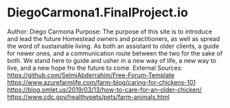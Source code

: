 # DiegoCarmona1.FinalProject.io
Author: Diego Carmona
Purpose: The purpose of this site is to introduce and lead the future Homestead owners and practitioners, as well as spread the word of sustainable living. As both an assistant to older clients, a guide for newer ones, and a communication route between the two for the sake of both. We stand here to guide and usher in a new way of life, a new way to live, and a new hope fro the future to come.
External Sources: https://github.com/SelmiAbderrahim/Free-Forum-Template
https://www.azurefarmlife.com/farm-blog/caring-for-chickens-101
https://blog.omlet.us/2019/03/13/how-to-care-for-an-older-chicken/
https://www.cdc.gov/healthypets/pets/farm-animals.html